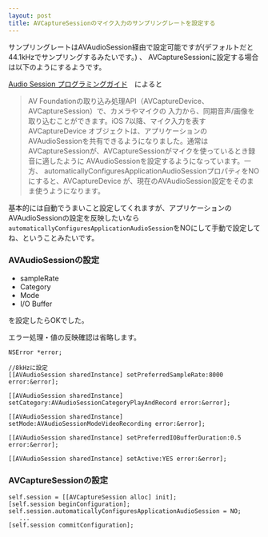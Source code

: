 ```yaml
---
layout: post
title: AVCaptureSessionのマイク入力のサンプリングレートを設定する
---
```



サンプリングレートはAVAudioSession経由で設定可能ですが(デフォルトだと44.1kHzでサンプリングするみたいです。) 、
AVCaptureSessionに設定する場合は以下のようにするようです。

[Audio Session プログラミングガイド](https://developer.apple.com/jp/devcenter/ios/library/documentation/AudioSessionProgrammingGuide.pdf)　によると

> AV Foundationの取り込み処理API（AVCaptureDevice、AVCaptureSession）で、カメラやマイクの
入力から、同期音声/画像を取り込むことができます。iOS 7以降、マイク入力を表すAVCaptureDevice
オブジェクトは、アプリケーションのAVAudioSessionを共有できるようになりました。通常は
AVCaptureSessionが、AVCaptureSessionがマイクを使っているとき録音に適したように
AVAudioSessionを設定するようになっています。一方、
automaticallyConfiguresApplicationAudioSessionプロパティをNOにすると、AVCaptureDevice
が、現在のAVAudioSession設定をそのまま使うようになります。

基本的には自動でうまいこと設定してくれますが、アプリケーションのAVAudioSessionの設定を反映したいなら`automaticallyConfiguresApplicationAudioSession`をNOにして手動で設定してね、ということみたいです。

### AVAudioSessionの設定
+ sampleRate
+ Category
+ Mode
+ I/O Buffer

を設定したらOKでした。

エラー処理・値の反映確認は省略します。

```
NSError *error;

//8kHzに設定
[[AVAudioSession sharedInstance] setPreferredSampleRate:8000 error:&error];

[[AVAudioSession sharedInstance] setCategory:AVAudioSessionCategoryPlayAndRecord error:&error];

[[AVAudioSession sharedInstance] setMode:AVAudioSessionModeVideoRecording error:&error];

[[AVAudioSession sharedInstance] setPreferredIOBufferDuration:0.5 error:&error];
            
[[AVAudioSession sharedInstance] setActive:YES error:&error];
```
    
### AVCaptureSessionの設定

```
self.session = [[AVCaptureSession alloc] init];
[self.session beginConfiguration];
self.session.automaticallyConfiguresApplicationAudioSession = NO;
   ...
[self.session commitConfiguration]; 
```

